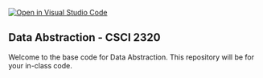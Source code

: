 [![Open in Visual Studio Code](https://classroom.github.com/assets/open-in-vscode-718a45dd9cf7e7f842a935f5ebbe5719a5e09af4491e668f4dbf3b35d5cca122.svg)](https://classroom.github.com/online_ide?assignment_repo_id=11614545&assignment_repo_type=AssignmentRepo)
## Data Abstraction - CSCI 2320

Welcome to the base code for Data Abstraction. This repository will be for your in-class code.